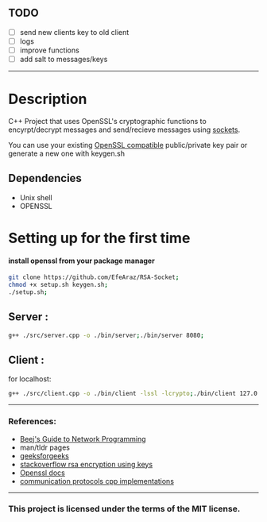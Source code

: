 ## TODO 
- [ ] send new clients key to old client  
- [ ] logs  
- [ ] improve functions  
- [ ] add salt to messages/keys  

---
# Description
C++ Project that uses OpenSSL's cryptographic functions to encyrpt/decrypt messages and send/recieve messages using [sockets](https://www.geeksforgeeks.org/socket-in-computer-network/).  

You can use your existing [OpenSSL compatible](https://wiki.openssl.org/index.php/EVP#:~:text=The%20following%20EVP_PKEY%20types%20are%20supported%3A) public/private key pair or generate a new one with keygen.sh  

## Dependencies  
- Unix shell  
- OPENSSL

# Setting up for the first time  
#### install openssl from your package manager  
```bash 
git clone https://github.com/EfeAraz/RSA-Socket;  
chmod +x setup.sh keygen.sh;  
./setup.sh;   
```

## Server :
```bash
g++ ./src/server.cpp -o ./bin/server;./bin/server 8080;
```

## Client :
for localhost:
```bash
g++ ./src/client.cpp -o ./bin/client -lssl -lcrypto;./bin/client 127.0.0.1 8080; 
```  


---
### References:
- [Beej's Guide to Network Programming](https://beej.us/guide/bgnet/)  
- man/tldr pages  
- [geeksforgeeks](https://www.geeksforgeeks.org/socket-programming-cc/)  
- [stackoverflow rsa encryption using keys](https://stackoverflow.com/questions/73631293/how-to-encrypt-a-string-using-openssl-c-library-and-a-public-key-file)    
- [Openssl docs](https://docs.openssl.org/master/man3/)  
- [communication protocols cpp implementations](https://commschamp.github.io/comms_protocols_cpp/)  
---
### **This project is licensed under the terms of the MIT license.**  
